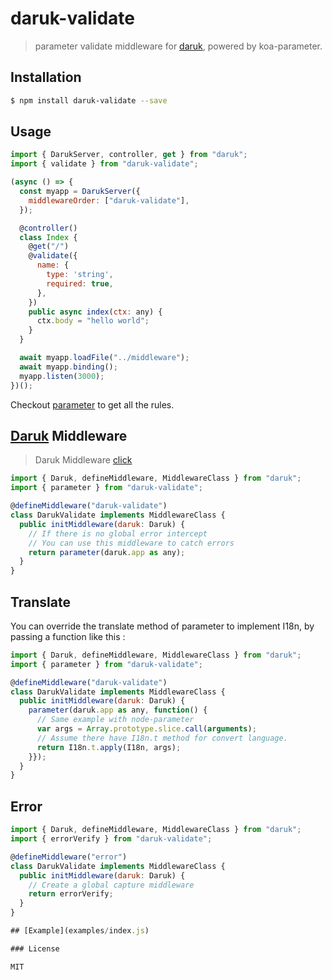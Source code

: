 # daruk-validate

> parameter validate middleware for [daruk](https://github.com/darukjs/daruk), powered by koa-parameter.

## Installation

```bash
$ npm install daruk-validate --save
```

## Usage

```js
import { DarukServer, controller, get } from "daruk";
import { validate } from "daruk-validate";

(async () => {
  const myapp = DarukServer({
    middlewareOrder: ["daruk-validate"],
  });

  @controller()
  class Index {
    @get("/")
    @validate({
      name: {
        type: 'string',
        required: true,
      },
    })
    public async index(ctx: any) {
      ctx.body = "hello world";
    }
  }

  await myapp.loadFile("../middleware");
  await myapp.binding();
  myapp.listen(3000);
})();

```

Checkout [parameter](https://github.com/node-modules/parameter) to get all the rules.

## [Daruk](https://github.com/darukjs/daruk) Middleware

> Daruk Middleware [click](https://darukjs.com/tutorial/decorator.html#middleware-%E8%A3%85%E9%A5%B0%E5%99%A8)

```js
import { Daruk, defineMiddleware, MiddlewareClass } from "daruk";
import { parameter } from "daruk-validate";

@defineMiddleware("daruk-validate")
class DarukValidate implements MiddlewareClass {
  public initMiddleware(daruk: Daruk) {
    // If there is no global error intercept
    // You can use this middleware to catch errors
    return parameter(daruk.app as any);
  }
}
```

## Translate

You can override the translate method of parameter to implement I18n, by passing a function like this :

```js
import { Daruk, defineMiddleware, MiddlewareClass } from "daruk";
import { parameter } from "daruk-validate";

@defineMiddleware("daruk-validate")
class DarukValidate implements MiddlewareClass {
  public initMiddleware(daruk: Daruk) {
    parameter(daruk.app as any, function() {
      // Same example with node-parameter
      var args = Array.prototype.slice.call(arguments);
      // Assume there have I18n.t method for convert language.
      return I18n.t.apply(I18n, args);
    }});
  }
}
```

## Error

```js
import { Daruk, defineMiddleware, MiddlewareClass } from "daruk";
import { errorVerify } from "daruk-validate";

@defineMiddleware("error")
class DarukValidate implements MiddlewareClass {
  public initMiddleware(daruk: Daruk) {
    // Create a global capture middleware
    return errorVerify;
  }
}

## [Example](examples/index.js)

### License

MIT
```
